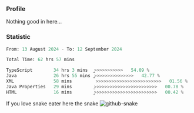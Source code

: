 ### Profile 

Nothing good in here...

### Statistic
<!--START_SECTION:waka-->

```python
From: 13 August 2024 - To: 12 September 2024

Total Time: 62 hrs 57 mins

TypeScript        34 hrs 3 mins   ͎͎͎͎͎͎͎͎͎͎͎͎͎̦>>>>>>>>>>>   54.09 %
Java              26 hrs 55 mins  ͎͎͎͎͎͎͎͎͎͎>>>>>>>>>>>>>>>   42.77 %
XML               58 mins         >>>>>>>>>>>>>>>>>>>>>>>>>   01.56 %
Java Properties   29 mins         ͕>>>>>>>>>>>>>>>>>>>>>>>>   00.78 %
HTML              16 mins         ͙>>>>>>>>>>>>>>>>>>>>>>>>   00.42 %
```

<!--END_SECTION:waka-->

If you love snake eater here the snake 
<picture>
  <source media="(prefers-color-scheme: dark)" srcset="https://github.com/pradana4648/pradana4648/blob/c0566a83ca6ea5f2e46bab00e717c4c82b4b5c4c/github-contribution-grid-snake-dark.svg" />
  <source media="(prefers-color-scheme: light)" srcset="https://github.com/pradana4648/pradana4648/blob/c0566a83ca6ea5f2e46bab00e717c4c82b4b5c4c/github-contribution-grid-snake.svg" />
  <img alt="github-snake" src="https://github.com/pradana4648/pradana4648/blob/c0566a83ca6ea5f2e46bab00e717c4c82b4b5c4c/github-contribution-grid-snake.svg" />
</picture>
